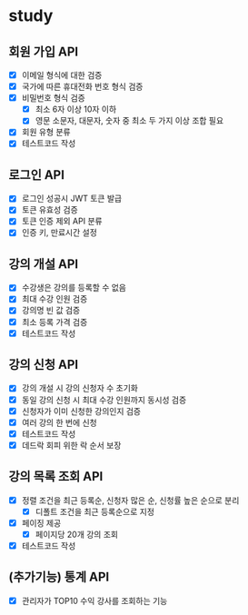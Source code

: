 # study

## 회원 가입 API

- [x] 이메일 형식에 대한 검증  
- [x] 국가에 따른 휴대전화 번호 형식 검증  
- [x] 비밀번호 형식 검증  
  - [x] 최소 6자 이상 10자 이하  
  - [x] 영문 소문자, 대문자, 숫자 중 최소 두 가지 이상 조합 필요  
- [x] 회원 유형 분류  
- [x] 테스트코드 작성  

## 로그인 API

- [x] 로그인 성공시 JWT 토큰 발급  
- [x] 토큰 유효성 검증  
- [x] 토큰 인증 제외 API 분류  
- [x] 인증 키, 만료시간 설정 

## 강의 개설 API

- [x] 수강생은 강의를 등록할 수 없음  
- [x] 최대 수강 인원 검증  
- [x] 강의명 빈 값 검증  
- [x] 최소 등록 가격 검증  
- [x] 테스트코드 작성  

## 강의 신청 API

- [x] 강의 개설 시 강의 신청자 수 초기화  
- [x] 동일 강의 신청 시 최대 수강 인원까지 동시성 검증  
- [x] 신청자가 이미 신청한 강의인지 검증  
- [x] 여러 강의 한 번에 신청  
- [x] 테스트코드 작성  
- [x] 데드락 회피 위한 락 순서 보장

## 강의 목록 조회 API

- [x] 정렬 조건을 최근 등록순, 신청자 많은 순, 신청률 높은 순으로 분리  
  - [x] 디폴트 조건을 최근 등록순으로 지정  
- [x] 페이징 제공  
  - [x] 페이지당 20개 강의 조회  
- [x] 테스트코드 작성  

## (추가기능) 통계 API
- [x] 관리자가 TOP10 수익 강사를 조회하는 기능